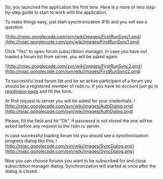 So, you launched the application the first time. Here is a more or less  step-by-step guide to start to work with the application.

To make things easy, just start synchronization (F9) and you will see a question

![http://rojac.googlecode.com/svn/wiki/images/FirstRunSync1.png](http://rojac.googlecode.com/svn/wiki/images/FirstRunSync1.png)

Click "Yes" to open forum subscribtion manager. In case you have not loaded a forum list from server, you will be asked again:

![http://rojac.googlecode.com/svn/wiki/images/FirstRunSync2.png](http://rojac.googlecode.com/svn/wiki/images/FirstRunSync2.png)

To successful load forum list and be an active participant of a forum you should be a registered member of rsdn.ru. If you have no account just go to [registraion page](http://rsdn.ru/Users/NewOne.aspx) and fill the form.

At first request to server you will be asked for your credentials:
![http://rojac.googlecode.com/svn/wiki/images/AuthDialog.png](http://rojac.googlecode.com/svn/wiki/images/AuthDialog.png)

Please, fill the field and hit "Ok". If password is not stored the one will be asked before any request to the rsdn.ru server.

In case successful loading forum list you should see a synchronization progress dialog like this:
![http://rojac.googlecode.com/svn/wiki/images/SyncDialog.png](http://rojac.googlecode.com/svn/wiki/images/SyncDialog.png)

Now you can choose forums you want to be subscribed for and close subscribtion manager dialog. Synchronization will started at once after the dialog is closed.